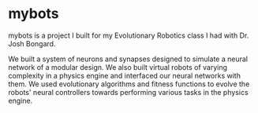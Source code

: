 # mybots

mybots is a project I built for my Evolutionary Robotics class I had with Dr. Josh Bongard.

We built a system of neurons and synapses designed to simulate a neural network of a modular design.
We also built virtual robots of varying complexity in a physics engine and interfaced our neural networks with them.
We used evolutionary algorithms and fitness functions to evolve the robots' neural controllers towards performing various 
tasks in the physics engine.

